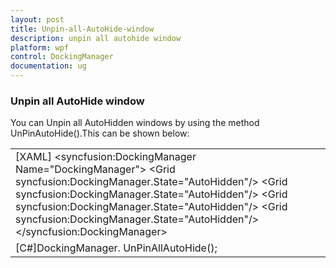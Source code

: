 ```yaml
---
layout: post
title: Unpin-all-AutoHide-window
description: unpin all autohide window
platform: wpf
control: DockingManager
documentation: ug
---
```


### Unpin all AutoHide window

You can Unpin all AutoHidden windows by using the method UnPinAutoHide().This can be shown below:



<table>
<tr>
<td>
[XAML]  &lt;syncfusion:DockingManager Name="DockingManager"&gt;            &lt;Grid syncfusion:DockingManager.State="AutoHidden"/&gt;            &lt;Grid syncfusion:DockingManager.State="AutoHidden"/&gt;            &lt;Grid syncfusion:DockingManager.State="AutoHidden"/&gt;            &lt;Grid syncfusion:DockingManager.State="AutoHidden"/&gt;  &lt;/syncfusion:DockingManager&gt;</td></tr>
<tr>
<td>
[C#]DockingManager. UnPinAllAutoHide();  </td></tr>
</table>


